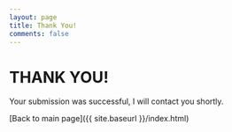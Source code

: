 ```yaml
---
layout: page
title: Thank You!
comments: false
---
```


# __THANK YOU!__

Your submission was successful, I will contact you shortly.

[Back to main page]({{ site.baseurl }}/index.html)
